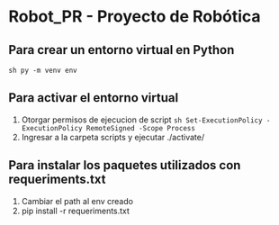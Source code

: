 # Robot_PR - Proyecto de Robótica

## Para crear un entorno virtual en Python
```sh py -m venv env ```

## Para activar el entorno virtual 
1. Otorgar permisos de ejecucion de script
```sh Set-ExecutionPolicy -ExecutionPolicy RemoteSigned -Scope Process ```
2. Ingresar a la carpeta scripts y ejecutar ./activate/

## Para instalar los paquetes utilizados con requeriments.txt
1.   Cambiar el path al env creado
2.   pip install -r requeriments.txt